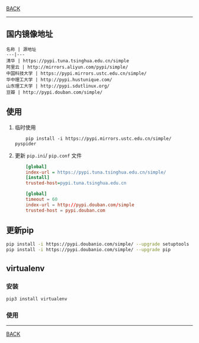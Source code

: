 [BACK](README.md)

---

## 国内镜像地址
    
    名称 | 源地址
    ---|---
    清华 | https://pypi.tuna.tsinghua.edu.cn/simple
    阿里云 | http://mirrors.aliyun.com/pypi/simple/
    中国科技大学 | https://pypi.mirrors.ustc.edu.cn/simple/
    华中理工大学 | http://pypi.hustunique.com/
    山东理工大学 | http://pypi.sdutlinux.org/ 
    豆瓣 | http://pypi.douban.com/simple/

## 使用

1. 临时使用
    ```shell script
        pip install -i https://pypi.mirrors.ustc.edu.cn/simple/ pyspider
    ```
2. 更新 `pip.ini`/ `pip.conf` 文件
    ```ini
        [global]
        index-url = https://pypi.tuna.tsinghua.edu.cn/simple/
        [install]
        trusted-host=pypi.tuna.tsinghua.edu.cn
    ```

    ```conf
        [global]
        timeout = 60
        index-url = http://pypi.douban.com/simple
        trusted-host = pypi.douban.com
    ```
   
## 更新pip

```sh
pip install -i https://pypi.doubanio.com/simple/ --upgrade setuptools
pip install -i https://pypi.doubanio.com/simple/ --upgrade pip
```

## virtualenv

### 安装
```sh
pip3 install virtualenv
```

### 使用


---
[BACK](README.md)